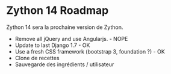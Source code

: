 
Zython 14 Roadmap
=================

Zython 14 sera la prochaine version de Zython.

 * Remove all jQuery and use Angularjs. - NOPE
 * Update to last Django 1.7 - OK
 * Use a fresh CSS framework (bootstrap 3, foundation ?) - OK
 * Clone de recettes
 * Sauvegarde des ingrédients / utilisateur
